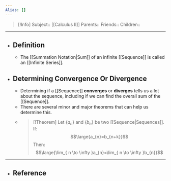 ```yaml
---
Alias: []
---
```

> [!Info]
> Subject:: [[Calculus II]]
> Parents:: 
> Friends:: 
> Children:: 
---
- ## Definition
	- The [[Summation Notation|Sum]] of an infinite [[Sequence]] is called an [[Infinite Series]].
- ## Determining Convergence Or Divergence
	- Determining if a [[Sequence]] **converges** or **diverges** tells us a lot about the sequence, including if we can find the overall sum of the [[Sequence]].
	- There are several minor and major theorems that can help us determine this.
	- > [!Theorem]
	  > Let $\{a_{n}\}$ and $\{b_{n}\}$ be two [[Sequence|Sequences]]. If:
	  > $$\large{a_{n}=b_{n+k}}$$
	  > Then:
	  > $$\large{\lim_{ n \to \infty }a_{n}=\lim_{ n \to \infty }b_{n}}$$
---
- ## Reference
